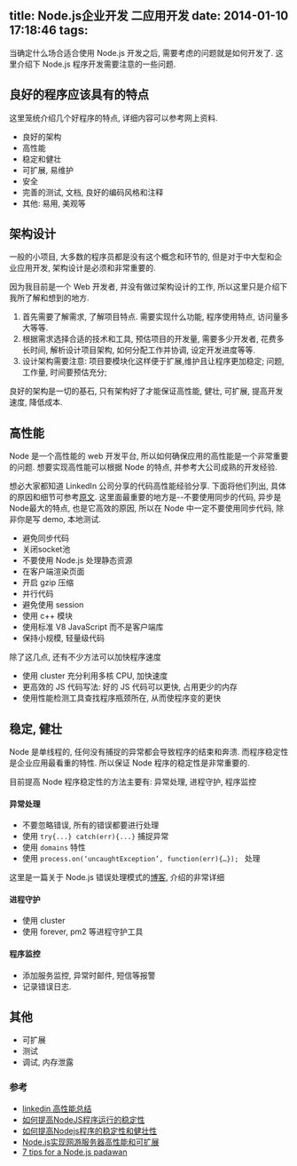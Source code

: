 title: Node.js企业开发 二应用开发
date: 2014-01-10 17:18:46
tags:
---
当确定什么场合适合使用 Node.js 开发之后, 需要考虑的问题就是如何开发了. 这里介绍下 Node.js 程序开发需要注意的一些问题.

## 良好的程序应该具有的特点 
这里笼统介绍几个好程序的特点, 详细内容可以参考网上资料.

* 良好的架构
* 高性能
* 稳定和健壮
* 可扩展, 易维护
* 安全
* 完善的测试, 文档, 良好的编码风格和注释
* 其他: 易用, 美观等

<!-- more -->

## 架构设计
一般的小项目, 大多数的程序员都是没有这个概念和环节的, 但是对于中大型和企业应用开发, 架构设计是必须和非常重要的. 

因为我目前是一个 Web 开发者, 并没有做过架构设计的工作, 所以这里只是介绍下我所了解和想到的地方.

1. 首先需要了解需求, 了解项目特点. 需要实现什么功能, 程序使用特点, 访问量多大等等.
2. 根据需求选择合适的技术和工具, 预估项目的开发量, 需要多少开发者, 花费多长时间, 解析设计项目架构, 如何分配工作并协调, 设定开发进度等等.
3. 设计架构需要注意: 项目要模块化这样便于扩展,维护且让程序更加稳定; 问题, 工作量, 时间要预估充分; 

良好的架构是一切的基石, 只有架构好了才能保证高性能, 健壮, 可扩展, 提高开发速度, 降低成本.


## 高性能
Node 是一个高性能的 web 开发平台, 所以如何确保应用的高性能是一个非常重要的问题. 想要实现高性能可以根据 Node 的特点, 并参考大公司成熟的开发经验.

想必大家都知道 LinkedIn 公司分享的代码高性能经验分享. 下面将他们列出, 具体的原因和细节可参考[原文](http://engineering.linkedin.com/nodejs/blazing-fast-nodejs-10-performance-tips-linkedin-mobile).
这里面最重要的地方是--不要使用同步的代码, 异步是Node最大的特点, 也是它高效的原因, 所以在 Node 中一定不要使用同步代码, 除非你是写 demo, 本地测试.

* 避免同步代码
* 关闭socket池
* 不要使用 Node.js 处理静态资源
* 在客户端渲染页面
* 开启 gzip 压缩
* 并行代码
* 避免使用 session
* 使用 c++ 模块
* 使用标准 V8 JavaScript 而不是客户端库
* 保持小规模, 轻量级代码

除了这几点, 还有不少方法可以加快程序速度

* 使用 cluster 充分利用多核 CPU, 加快速度
* 更高效的 JS 代码写法: 好的 JS 代码可以更快, 占用更少的内存
* 使用性能检测工具查找程序瓶颈所在, 从而使程序变的更快

## 稳定, 健壮
Node 是单线程的, 任何没有捕捉的异常都会导致程序的结束和奔溃. 而程序稳定性是企业应用最看重的特性. 所以保证 Node 程序的稳定性是非常重要的.

目前提高 Node 程序稳定性的方法主要有: 异常处理, 进程守护, 程序监控

#### 异常处理

* 不要忽略错误, 所有的错误都要进行处理
* 使用 `try{...} catch(err){...}` 捕捉异常
* 使用 `domains` 特性
* 使用 `process.on(‘uncaughtException’, function(err){…}); ` 处理

这里是一篇关于 Node.js 错误处理模式的[博客](http://www.nodewiz.biz/nodejs-error-handling-pattern/), 介绍的非常详细


#### 进程守护
* 使用 cluster 
* 使用 forever, pm2 等进程守护工具

#### 程序监控
* 添加服务监控, 异常时邮件, 短信等报警
* 记录错误日志.

## 其他

* 可扩展
* 测试
* 调试, 内存泄露



### 参考

* [linkedin 高性能总结](http://engineering.linkedin.com/nodejs/blazing-fast-nodejs-10-performance-tips-linkedin-mobile)
* [如何提高NodeJS程序运行的稳定性](http://blog.lovedan.cn/?p=222)
* [如何提高Nodejs程序的稳定性和健壮性](http://blog.lovedan.cn/?p=186)
* [Node.js实现网游服务器高性能和可扩展](http://developer.zdnet.com.cn/2012/1019/2126947.shtml)
* [7 tips for a Node.js padawan](https://medium.com/tech-talk/e7c0b0e5ce3c)